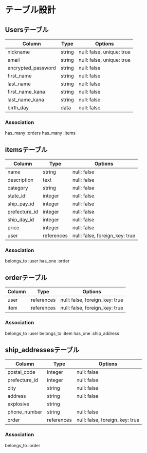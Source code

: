 # テーブル設計

## Usersテーブル

|Column             |Type    |Options                   |
|-------------------|--------|--------------------------|
|nickname           |string  |null: false, unique: true |
|email              |string  |null: false, unique: true |
|encrypted_password |string  |null: false               |
|first_name         |string  |null: false               |
|last_name          |string  |null: false               |
|first_name_kana    |string  |null: false               |
|last_name_kana     |string  |null: false               |
|birth_day          |data    |null: false               |

### Association
has_many :orders
has_many :items

## itemsテーブル

|Column             |Type          |Options                        |
|-------------------|--------------|-------------------------------|
|name               |string        |null: false                    |
|description        |text          |null: false                    |
|category           |string        |null: false                    |
|state_id           |integer       |null: false                    |
|ship_pay_id        |integer       |null: false                    |
|prefecture_id      |integer       |null: false                    |
|ship_day_id        |integer       |null: false                    |
|price              |integer       |null: false                    |
|user               |references    |null: false, foreign_key: true |

### Association
belongs_to :user
has_one :order

## orderテーブル

|Column             |Type       |Options                        |
|-------------------|-----------|-------------------------------|
|user               |references |null: false, foreign_key: true |
|item               |references |null: false, foreign_key: true |

### Association
belongs_to :user
belongs_to :item
has_one :ship_address

## ship_addressesテーブル

|Column          |Type       |Options                        |
|----------------|-----------|-------------------------------|
|postal_code     |integer    |null: false                    |
|prefecture_id   |integer    |null: false                    |
|city            |string     |null: false                    |
|address         |string     |null: false                    |
|explosive       |string     |                               |
|phone_number    |string     |null: false                    |
|order           |references |null: false, foreign_key: true |

### Association
belongs_to :order